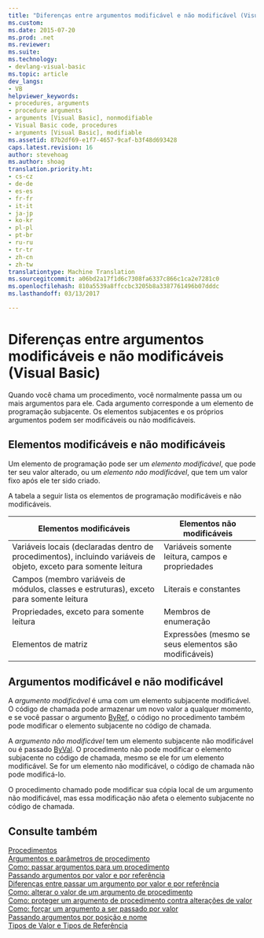 ```yaml
---
title: "Diferenças entre argumentos modificável e não modificável (Visual Basic) | Documentos do Microsoft"
ms.custom: 
ms.date: 2015-07-20
ms.prod: .net
ms.reviewer: 
ms.suite: 
ms.technology:
- devlang-visual-basic
ms.topic: article
dev_langs:
- VB
helpviewer_keywords:
- procedures, arguments
- procedure arguments
- arguments [Visual Basic], nonmodifiable
- Visual Basic code, procedures
- arguments [Visual Basic], modifiable
ms.assetid: 87b2df69-e1f7-4657-9caf-b3f48d693428
caps.latest.revision: 16
author: stevehoag
ms.author: shoag
translation.priority.ht:
- cs-cz
- de-de
- es-es
- fr-fr
- it-it
- ja-jp
- ko-kr
- pl-pl
- pt-br
- ru-ru
- tr-tr
- zh-cn
- zh-tw
translationtype: Machine Translation
ms.sourcegitcommit: a06bd2a17f1d6c7308fa6337c866c1ca2e7281c0
ms.openlocfilehash: 810a5539a8ffccbc3205b8a3387761496b07dddc
ms.lasthandoff: 03/13/2017

---
```

# <a name="differences-between-modifiable-and-nonmodifiable-arguments-visual-basic"></a>Diferenças entre argumentos modificáveis e não modificáveis (Visual Basic)
Quando você chama um procedimento, você normalmente passa um ou mais argumentos para ele. Cada argumento corresponde a um elemento de programação subjacente. Os elementos subjacentes e os próprios argumentos podem ser modificáveis ou não modificáveis.  
  
## <a name="modifiable-and-nonmodifiable-elements"></a>Elementos modificáveis e não modificáveis  
 Um elemento de programação pode ser um *elemento modificável*, que pode ter seu valor alterado, ou um *elemento não modificável*, que tem um valor fixo após ele ter sido criado.  
  
 A tabela a seguir lista os elementos de programação modificáveis e não modificáveis.  
  
|Elementos modificáveis|Elementos não modificáveis|  
|-------------------------|----------------------------|  
|Variáveis locais (declaradas dentro de procedimentos), incluindo variáveis de objeto, exceto para somente leitura|Variáveis somente leitura, campos e propriedades|  
|Campos (membro variáveis de módulos, classes e estruturas), exceto para somente leitura|Literais e constantes|  
|Propriedades, exceto para somente leitura|Membros de enumeração|  
|Elementos de matriz|Expressões (mesmo se seus elementos são modificáveis)|  
  
## <a name="modifiable-and-nonmodifiable-arguments"></a>Argumentos modificável e não modificável  
 A *argumento modificável* é uma com um elemento subjacente modificável. O código de chamada pode armazenar um novo valor a qualquer momento, e se você passar o argumento [ByRef](../../../../visual-basic/language-reference/modifiers/byref.md), o código no procedimento também pode modificar o elemento subjacente no código de chamada.  
  
 A *argumento não modificável* tem um elemento subjacente não modificável ou é passado [ByVal](../../../../visual-basic/language-reference/modifiers/byval.md). O procedimento não pode modificar o elemento subjacente no código de chamada, mesmo se ele for um elemento modificável. Se for um elemento não modificável, o código de chamada não pode modificá-lo.  
  
 O procedimento chamado pode modificar sua cópia local de um argumento não modificável, mas essa modificação não afeta o elemento subjacente no código de chamada.  
  
## <a name="see-also"></a>Consulte também  
 [Procedimentos](./index.md)   
 [Argumentos e parâmetros de procedimento](./procedure-parameters-and-arguments.md)   
 [Como: passar argumentos para um procedimento](./how-to-pass-arguments-to-a-procedure.md)   
 [Passando argumentos por valor e por referência](./passing-arguments-by-value-and-by-reference.md)   
 [Diferenças entre passar um argumento por valor e por referência](./differences-between-passing-an-argument-by-value-and-by-reference.md)   
 [Como: alterar o valor de um argumento de procedimento](./how-to-change-the-value-of-a-procedure-argument.md)   
 [Como: proteger um argumento de procedimento contra alterações de valor](./how-to-protect-a-procedure-argument-against-value-changes.md)   
 [Como: forçar um argumento a ser passado por valor](./how-to-force-an-argument-to-be-passed-by-value.md)   
 [Passando argumentos por posição e nome](./passing-arguments-by-position-and-by-name.md)   
 [Tipos de Valor e Tipos de Referência](../../../../visual-basic/programming-guide/language-features/data-types/value-types-and-reference-types.md)
